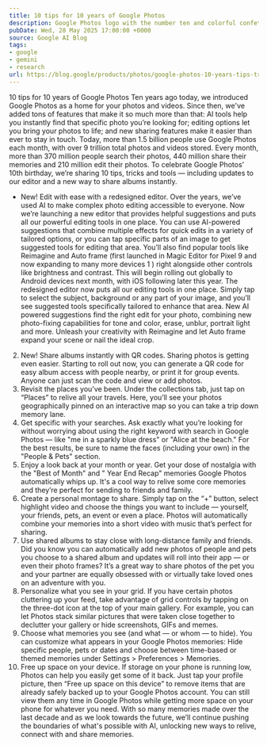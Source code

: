 ```yaml
---
title: 10 tips for 10 years of Google Photos
description: Google Photos logo with the number ten and colorful confetti shapes.
pubDate: Wed, 28 May 2025 17:00:00 +0000
source: Google AI Blog
tags:
- google
- gemini
- research
url: https://blog.google/products/photos/google-photos-10-years-tips-tricks/
---
```


10 tips for 10 years of Google Photos
Ten years ago today, we introduced Google Photos as a home for your photos and videos. Since then, we've added tons of features that make it so much more than that: AI tools help you instantly find that specific photo you’re looking for; editing options let you bring your photos to life; and new sharing features make it easier than ever to stay in touch.
Today, more than 1.5 billion people use Google Photos each month, with over 9 trillion total photos and videos stored. Every month, more than 370 million people search their photos, 440 million share their memories and 210 million edit their photos.
To celebrate Google Photos’ 10th birthday, we’re sharing 10 tips, tricks and tools — including updates to our editor and a new way to share albums instantly.
- New! Edit with ease with a redesigned editor. Over the years, we’ve used AI to make complex photo editing accessible to everyone. Now we’re launching a new editor that provides helpful suggestions and puts all our powerful editing tools in one place. You can use AI-powered suggestions that combine multiple effects for quick edits in a variety of tailored options, or you can tap specific parts of an image to get suggested tools for editing that area. You’ll also find popular tools like Reimagine and Auto frame (first launched in Magic Editor for Pixel 9 and now expanding to many more devices 1 ) right alongside other controls like brightness and contrast. This will begin rolling out globally to Android devices next month, with iOS following later this year.
The redesigned editor now puts all our editing tools in one place.
Simply tap to select the subject, background or any part of your image, and you’ll see suggested tools specifically tailored to enhance that area.
New AI powered suggestions find the right edit for your photo, combining new photo-fixing capabilities for tone and color, erase, unblur, portrait light and more.
Unleash your creativity with Reimagine and let Auto frame expand your scene or nail the ideal crop.
2. New! Share albums instantly with QR codes. Sharing photos is getting even easier. Starting to roll out now, you can generate a QR code for easy album access with people nearby, or print it for group events. Anyone can just scan the code and view or add photos.
3. Revisit the places you’ve been. Under the collections tab, just tap on “Places” to relive all your travels. Here, you’ll see your photos geographically pinned on an interactive map so you can take a trip down memory lane.
4. Get specific with your searches. Ask exactly what you’re looking for without worrying about using the right keyword with search in Google Photos — like "me in a sparkly blue dress" or "Alice at the beach." For the best results, be sure to name the faces (including your own) in the "People & Pets" section.
5. Enjoy a look back at your month or year. Get your dose of nostalgia with the "Best of Month" and " Year End Recap" memories Google Photos automatically whips up. It's a cool way to relive some core memories and they’re perfect for sending to friends and family.
6. Create a personal montage to share. Simply tap on the “+” button, select highlight video and choose the things you want to include — yourself, your friends, pets, an event or even a place. Photos will automatically combine your memories into a short video with music that’s perfect for sharing.
7. Use shared albums to stay close with long-distance family and friends. Did you know you can automatically add new photos of people and pets you choose to a shared album and updates will roll into their app — or even their photo frames? It’s a great way to share photos of the pet you and your partner are equally obsessed with or virtually take loved ones on an adventure with you.
8. Personalize what you see in your grid. If you have certain photos cluttering up your feed, take advantage of grid controls by tapping on the three-dot icon at the top of your main gallery. For example, you can let Photos stack similar pictures that were taken close together to declutter your gallery or hide screenshots, GIFs and memes.
9. Choose what memories you see (and what — or whom — to hide). You can customize what appears in your Google Photos memories: Hide specific people, pets or dates and choose between time-based or themed memories under Settings > Preferences > Memories.
10. Free up space on your device. If storage on your phone is running low, Photos can help you easily get some of it back. Just tap your profile picture, then “Free up space on this device” to remove items that are already safely backed up to your Google Photos account. You can still view them any time in Google Photos while getting more space on your phone for whatever you need.
With so many memories made over the last decade and as we look towards the future, we’ll continue pushing the boundaries of what's possible with AI, unlocking new ways to relive, connect with and share memories.